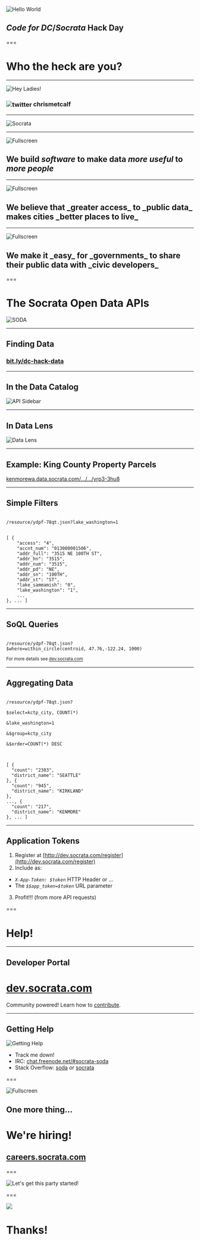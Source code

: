 
![Hello World](/presentations/img/hello_world_200.png)

## _Code for DC_/_Socrata_ Hack Day

===

# Who the heck are you?

--- 

![Hey Ladies!](/presentations/img/metcalf.jpg)

<h3><img src="/presentations/img/twitter.png" alt="twitter" style="vertical-align: middle" /> chrismetcalf</h3>

---

![Socrata](/presentations/img/hello_world.png)

---

![Fullscreen](/presentations/img/at_table.jpg)

## We build _software_ to make data _more useful_ to _more people_

<!-- https://www.flickr.com/photos/hyku/2497370097 -->
--- 

![Fullscreen](/presentations/img/city.jpg)

<h2>We believe that _greater access_ to _public data_ makes cities _better places to live_</h2>

---

![Fullscreen](/presentations/img/city_hall.jpg)

<h2>We make it _easy_ for _governments_ to share their public data with _civic developers_</h2>

===

# The Socrata Open Data APIs

![SODA](/presentations/img/snuffleupadata.png)

---

## Finding Data

### [bit.ly/dc-hack-data](http://bit.ly/dc-hack-data)

---

## In the Data Catalog

![API Sidebar](http://dev.socrata.com/img/sidebar.gif)

---

## In Data Lens

![Data Lens](http://dev.socrata.com/img/data_lens.png)

---

## Example: King County Property Parcels

[kenmorewa.data.socrata.com/.../.../yrp3-3hu8](https://kenmorewa.data.socrata.com/dataset/King-County-Parcels/yrp3-3hu8)

---

## Simple Filters

<code>
/resource/ydpf-78qt.json?<span class="toy-store-blue">lake_washington</span>=<span class="golden">1</span>
</code>

<pre><code data-trim contenteditable class="javascript">
[ {
    "access": "4",
    "accnt_num": "013000001506",
    "addr_full": "3515 NE 100TH ST",
    "addr_hn": "3515",
    "addr_num": "3515",
    "addr_pd": "NE",
    "addr_sn": "100TH",
    "addr_st": "ST",
    "lake_sammamish": "0",
    "lake_washington": "1",
    ...
}, ... ]
</code></pre>

---

## SoQL Queries

<code>
/resource/ydpf-78qt.json?
<span class="toy-store-blue">$where</span>=<span class="golden">within_circle(centroid, 47.76,-122.24, 1000)</span>
</code>

<small style="padding-top: 5em">For more details see <a href="http://dev.socrata.com">dev.socrata.com</a></small>

---

## Aggregating Data

<code>
/resource/ydpf-78qt.json?<br/>
<span class="toy-store-blue">$select</span>=<span class="golden">kctp_city, COUNT(*)</span><br>
<span class="toy-store-blue">&lake_washington</span>=<span class="golden">1</span><br>
<span class="toy-store-blue">&$group</span>=<span class="golden">kctp_city</span><br>
<span class="toy-store-blue">&$order</span>=<span class="golden">COUNT(*) DESC</span><br>
</code>

<pre class="fragment"><code data-trim contenteditable class="javascript">
[ {
  "count": "2303",
  "district_name": "SEATTLE"
}, {
  "count": "945",
  "district_name": "KIRKLAND"
},
..., {
  "count": "217",
  "district_name": "KENMORE"
}, ... ]
</code></pre>

---

## Application Tokens

1. Register at [http://dev.socrata.com/register](http://dev.socrata.com/register)
2. Include as:
  - _`X-App-Token: $token`_ HTTP Header or ... 
  - The _`$$app_token=$token`_ URL parameter
3. Profit!!! (from more API requests)

===

# Help!

---

## Developer Portal

# [dev.socrata.com](http://dev.socrata.com)

<div class="footnote">Community powered! Learn how to <a href="http://dev.socrata.com/contributing.html">contribute</a>.</div>

---

## Getting Help

![Getting Help](/presentations/img/live-support.gif)

- Track me down!
- IRC: [chat.freenode.net/#socrata-soda](irc://chat.freenode.net/#socrata-soda)
- Stack Overflow: [soda](http://stackoverflow.com/questions/tagged/soda) or [socrata](http://stackoverflow.com/questions/tagged/socrata)

===

![Fullscreen](/presentations/img/work_tounge.gif)

## One more thing...

<h1 class="fragment" data-fragment-index="0">We're hiring!</h1>

<h2 class="fragment" data-fragment-index="1"><a href="http://careers.socrata.com">careers.socrata.com</a></h2>

===

![Let's get this party started!](/presentations/img/lets_get_this_party_started.gif)

===

<img class="fullscreen-img" src="/presentations/img/team.jpg"/>

# Thanks!

